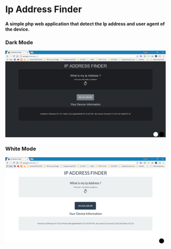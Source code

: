 # Ip Address Finder

<h4>
	A simple php web application that detect the Ip address and user agent of the device.
</h4>
<h3>Dark Mode</h3>
<img src="ip1.PNG" alt="">
<h3>White Mode</h3>
<img src="ip2.PNG" alt="">